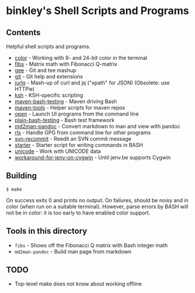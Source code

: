 # binkley's Shell Scripts and Programs

## Contents

Helpful shell scripts and programs.

* [color](color/README.md) - Working with 8- and 24-bit color in the terminal
* [fibs](fibs) - Matrix math with Fibonacci Q-matrix
* [gee](gee/README.md) - Git and tee mashup
* [git](git/README.md) - Git help and extensions
* [jurlq](jurlq) - Mash-up of curl and jq ("xpath" for JSON) (Obsolete: use
HTTPie)
* [ksh](ksh) - KSH-specific scripting
* [maven-bash-testing](maven-bash-testing/README.md) - Maven driving Bash
* [maven-tools](maven-tools) - Helper scripts for maven repos
* [open](open) - Launch UI programs from the command line
* [plain-bash-testing](plain-bash-testing/README.md) - Bash test framework
* [md2man-pandoc](md2man-pandoc) - Convert markdown to man and view with pandoc
* [rls](rls) - Handle GPG from command line for other programs
* [svn-recommit](svn-recommit/README.md) - Reedit an SVN commit message
* [starter](starter/README.md) - Starter script for writing commands in BASH
* [unicode](unicode/README.md) - Work with UNICODE data
* [workaround-for-jenv-on-cygwin](workaround-for-jenv-on-cygwin) - Until jenv.be supports Cygwin

## Building

```
$ make
```

On success exits 0 and prints no output.  On failures, should be noisy and
in color (when run on a suitable terminal).  However, parse errors by BASH will not be in color: it is too early to have enabled color support.

## Tools in this directory

* `fibs` - Shows off the Fibonacci Q matrix with Bash integer math
* `md2man-pandoc` - Build man page from markdown

## TODO

* Top-level make does not know about working offline
